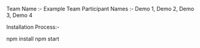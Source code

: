 Team Name :- Example Team
Participant Names :- Demo 1, Demo 2, Demo 3, Demo 4

Installation Process:-

npm install
npm start